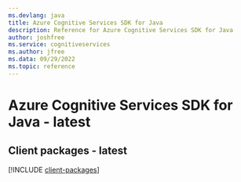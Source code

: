 ```yaml
---
ms.devlang: java
title: Azure Cognitive Services SDK for Java
description: Reference for Azure Cognitive Services SDK for Java
author: joshfree
ms.service: cognitiveservices
ms.author: jfree
ms.data: 09/29/2022
ms.topic: reference
---
```

# Azure Cognitive Services SDK for Java - latest

## Client packages - latest
[!INCLUDE [client-packages](cognitive-services-client-index.md)]